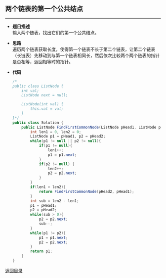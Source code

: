 ## **两个链表的第一个公共结点**
------------------------------
* **题目描述**  
输入两个链表，找出它们的第一个公共结点。
* **思路**  
遍历两个链表获取长度，使得第一个链表不长于第二个链表，让第二个链表（长链表）先移动到与第一个链表相同长，然后依次比较两个两个链表的指针是否相等，返回相等时的指针。
* **代码** 

    ``` java
    /*
    public class ListNode {
        int val;
        ListNode next = null;

        ListNode(int val) {
            this.val = val;
        }
    }*/
    public class Solution {
        public ListNode FindFirstCommonNode(ListNode pHead1, ListNode pHead2) {
            int len1 = 0, len2 = 0;
            ListNode p1 = pHead1, p2 = pHead2;
            while(p1 != null || p2 != null){
                if(p1 != null){
                    len1++;
                    p1 = p1.next;
                }
                if(p2 != null) {
                    len2++;
                    p2 = p2.next;
                }
            }
            if(len1 > len2){
                return FindFirstCommonNode(pHead2, pHead1);
            }
            int sub = len2 - len1;
            p1 = pHead1;
            p2 = pHead2;
            while(sub > 0){
                p2 = p2.next;
                sub--;
            }
            while(p1 != p2){
                p1 = p1.next;
                p2 = p2.next;
            }
            return p1;
        }
    }
    ```

[返回目录](https://maxwell-l.github.io/WriteSomething/something/swordoffer)